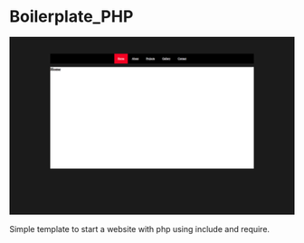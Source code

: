 # Boilerplate_PHP

![Screenshot](screenshot.png)

Simple template to start a website with php using include and require.
